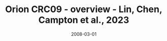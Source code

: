 ---
title: Orion CRC09 - overview - Lin, Chen, Campton et al., 2023
image: https://labsyspharm.github.io/orion-crc/minerva/P37_S37-CRC09/thumbnail.jpg
date: '2008-03-01'
minerva_link: https://labsyspharm.github.io/orion-crc/minerva/P37_S37-CRC09/index.html
info_link: null
show_page_link: false
tags:
    - overview-crc
---